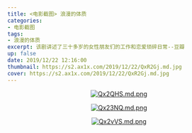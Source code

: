 ```yaml
---
title: <电影截图> 浪漫的体质
categories:
- 电影截图
tags: 
- 浪漫的体质
excerpt: 该剧讲述了三十多岁的女性朋友们的工作和恋爱琐碎日常--豆瓣
up: false
date: 2019/12/22 12:16:00
thumbnail: https://s2.ax1x.com/2019/12/22/QxR2Gj.md.jpg
cover: https://s2.ax1x.com/2019/12/22/QxR2Gj.md.jpg
---
```

  <div align="center">

[![Qx2QHS.md.png](https://s2.ax1x.com/2019/12/22/Qx2QHS.md.png)](https://imgchr.com/i/Qx2QHS)

  </div>

  <div align="center">

[![Qx23NQ.md.png](https://s2.ax1x.com/2019/12/22/Qx23NQ.md.png)](https://imgchr.com/i/Qx23NQ)

  </div>

  <div align="center">

[![Qx2vVS.md.png](https://s2.ax1x.com/2019/12/22/Qx2vVS.md.png)](https://imgchr.com/i/Qx2vVS)

  </div>
